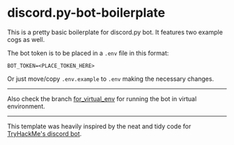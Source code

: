 # discord.py-bot-boilerplate

This is a pretty basic boilerplate for discord.py bot. It features two example cogs as well.

The bot token is to be placed in a `.env` file in this format:

`BOT_TOKEN=<PLACE_TOKEN_HERE>`

Or just move/copy `.env.example` to `.env` making the necessary changes.

---

Also check the branch [for_virtual_env](https://github.com/jarp0l/discord.py-bot-boilerplate/tree/for_virtual_env) for running the bot in virtual environment.

---

This template was heavily inspired by the neat and tidy code for [TryHackMe's discord bot](https://github.com/thm-community/thm-discord-bot/).
